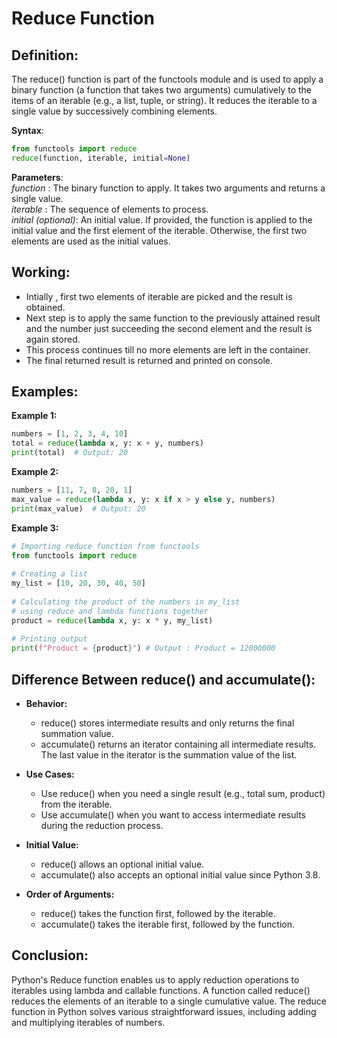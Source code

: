 # Reduce Function

## Definition:
The reduce() function is part of the functools module and is used to apply a binary function (a function that takes two arguments) cumulatively to the items of an iterable (e.g., a list, tuple, or string). It reduces the iterable to a single value by successively combining elements.

**Syntax**:
```python
from functools import reduce
reduce(function, iterable, initial=None)
```
**Parameters**:<br>
*function* : The binary function to apply. It takes two arguments and returns a single value.<br>
*iterable* : The sequence of elements to process.<br>
*initial (optional)*: An initial value. If provided, the function is applied to the initial value and the first element of the iterable. Otherwise, the first two elements are used as the initial values.

## Working:
- Intially , first two elements of iterable are picked and the result is obtained.
- Next step is to apply the same function to the previously attained result and the number just succeeding the second element and the result is again stored.
- This process continues till no more elements are left in the container.
- The final returned result is returned and printed on console.

## Examples:

**Example 1:**
```python
numbers = [1, 2, 3, 4, 10]
total = reduce(lambda x, y: x + y, numbers)
print(total)  # Output: 20
```
**Example 2:**
```python
numbers = [11, 7, 8, 20, 1]
max_value = reduce(lambda x, y: x if x > y else y, numbers)
print(max_value)  # Output: 20
```
**Example 3:**
```python
# Importing reduce function from functools  
from functools import reduce  
  
# Creating a list  
my_list = [10, 20, 30, 40, 50]  
  
# Calculating the product of the numbers in my_list  
# using reduce and lambda functions together  
product = reduce(lambda x, y: x * y, my_list)  
  
# Printing output  
print(f"Product = {product}") # Output : Product = 12000000
```

## Difference Between reduce() and accumulate():
- **Behavior:**
    - reduce() stores intermediate results and only returns the final summation value.
    - accumulate() returns an iterator containing all intermediate results. The last value in the iterator is the summation value of the list.

- **Use Cases:**
    - Use reduce() when you need a single result (e.g., total sum, product) from the iterable.
    - Use accumulate() when you want to access intermediate results during the reduction process.

- **Initial Value:**
    - reduce() allows an optional initial value.
    - accumulate() also accepts an optional initial value since Python 3.8.

- **Order of Arguments:**
    - reduce() takes the function first, followed by the iterable.
    - accumulate() takes the iterable first, followed by the function.

## Conclusion:
Python's Reduce function enables us to apply reduction operations to iterables using lambda and callable functions. A 
function called reduce() reduces the elements of an iterable to a single cumulative value. The reduce function in 
Python solves various straightforward issues, including adding and multiplying iterables of numbers.